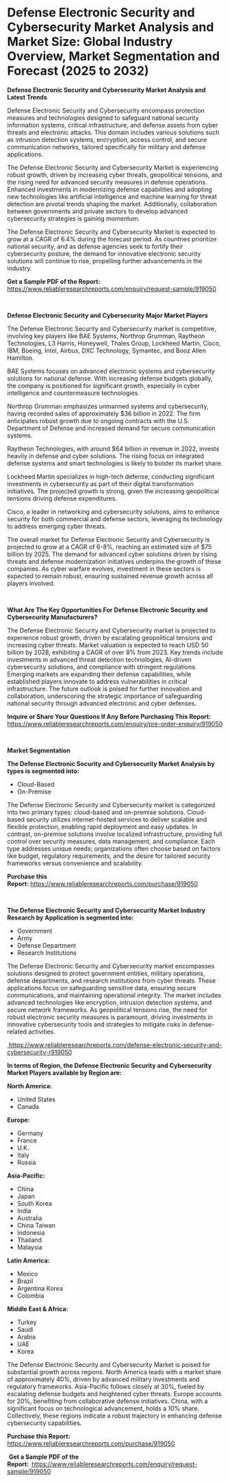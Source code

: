 <p><h1>Defense Electronic Security and Cybersecurity Market Analysis and Market Size: Global Industry Overview, Market Segmentation and Forecast (2025 to 2032)</h1></p><p><strong>Defense Electronic Security and Cybersecurity Market Analysis and Latest Trends</strong></p>
<p><p>Defense Electronic Security and Cybersecurity encompass protection measures and technologies designed to safeguard national security information systems, critical infrastructure, and defense assets from cyber threats and electronic attacks. This domain includes various solutions such as intrusion detection systems, encryption, access control, and secure communication networks, tailored specifically for military and defense applications.</p><p>The Defense Electronic Security and Cybersecurity Market is experiencing robust growth, driven by increasing cyber threats, geopolitical tensions, and the rising need for advanced security measures in defense operations. Enhanced investments in modernizing defense capabilities and adopting new technologies like artificial intelligence and machine learning for threat detection are pivotal trends shaping the market. Additionally, collaboration between governments and private sectors to develop advanced cybersecurity strategies is gaining momentum.</p><p>The Defense Electronic Security and Cybersecurity Market is expected to grow at a CAGR of 6.4% during the forecast period. As countries prioritize national security, and as defense agencies seek to fortify their cybersecurity posture, the demand for innovative electronic security solutions will continue to rise, propelling further advancements in the industry.</p></p>
<p><strong>Get a Sample PDF of the Report:&nbsp;</strong> <a href="https://www.reliableresearchreports.com/enquiry/request-sample/919050?utm_campaign=2727&utm_medium=2&utm_source=Github&utm_content=ia&utm_term=18042025&utm_id=defense-electronic-security-and-cybersecurity">https://www.reliableresearchreports.com/enquiry/request-sample/919050</a></p>
<p>&nbsp;</p>
<p><strong>Defense Electronic Security and Cybersecurity Major Market Players</strong></p>
<p><p>The Defense Electronic Security and Cybersecurity market is competitive, involving key players like BAE Systems, Northrop Grumman, Raytheon Technologies, L3 Harris, Honeywell, Thales Group, Lockheed Martin, Cisco, IBM, Boeing, Intel, Airbus, DXC Technology, Symantec, and Booz Allen Hamilton.</p><p>BAE Systems focuses on advanced electronic systems and cybersecurity solutions for national defense. With increasing defense budgets globally, the company is positioned for significant growth, especially in cyber intelligence and countermeasure technologies.</p><p>Northrop Grumman emphasizes unmanned systems and cybersecurity, having recorded sales of approximately $36 billion in 2022. The firm anticipates robust growth due to ongoing contracts with the U.S. Department of Defense and increased demand for secure communication systems.</p><p>Raytheon Technologies, with around $64 billion in revenue in 2022, invests heavily in defense and cyber solutions. The rising focus on integrated defense systems and smart technologies is likely to bolster its market share.</p><p>Lockheed Martin specializes in high-tech defense, conducting significant investments in cybersecurity as part of their digital transformation initiatives. The projected growth is strong, given the increasing geopolitical tensions driving defense expenditures.</p><p>Cisco, a leader in networking and cybersecurity solutions, aims to enhance security for both commercial and defense sectors, leveraging its technology to address emerging cyber threats.</p><p>The overall market for Defense Electronic Security and Cybersecurity is projected to grow at a CAGR of 6-8%, reaching an estimated size of $75 billion by 2025. The demand for advanced cyber solutions driven by rising threats and defense modernization initiatives underpins the growth of these companies. As cyber warfare evolves, investment in these sectors is expected to remain robust, ensuring sustained revenue growth across all players involved.</p></p>
<p>&nbsp;</p>
<p><strong>What Are The Key Opportunities For Defense Electronic Security and Cybersecurity Manufacturers?</strong></p>
<p><p>The Defense Electronic Security and Cybersecurity market is projected to experience robust growth, driven by escalating geopolitical tensions and increasing cyber threats. Market valuation is expected to reach USD 50 billion by 2028, exhibiting a CAGR of over 8% from 2023. Key trends include investments in advanced threat detection technologies, AI-driven cybersecurity solutions, and compliance with stringent regulations. Emerging markets are expanding their defense capabilities, while established players innovate to address vulnerabilities in critical infrastructure. The future outlook is poised for further innovation and collaboration, underscoring the strategic importance of safeguarding national security through advanced electronic and cyber defenses.</p></p>
<p><strong>Inquire or Share Your Questions If Any Before Purchasing This Report:</strong> <a href="https://www.reliableresearchreports.com/enquiry/pre-order-enquiry/919050?utm_campaign=2727&utm_medium=2&utm_source=Github&utm_content=ia&utm_term=18042025&utm_id=defense-electronic-security-and-cybersecurity">https://www.reliableresearchreports.com/enquiry/pre-order-enquiry/919050</a></p>
<p>&nbsp;</p>
<p><strong>Market Segmentation</strong></p>
<p><strong>The Defense Electronic Security and Cybersecurity Market Analysis by types is segmented into:</strong></p>
<p><ul><li>Cloud-Based</li><li>On-Premise</li></ul></p>
<p><p>The Defense Electronic Security and Cybersecurity market is categorized into two primary types: cloud-based and on-premise solutions. Cloud-based security utilizes internet-hosted services to deliver scalable and flexible protection, enabling rapid deployment and easy updates. In contrast, on-premise solutions involve localized infrastructure, providing full control over security measures, data management, and compliance. Each type addresses unique needs; organizations often choose based on factors like budget, regulatory requirements, and the desire for tailored security frameworks versus convenience and scalability.</p></p>
<p><strong>Purchase this Report:&nbsp;</strong><a href="https://www.reliableresearchreports.com/purchase/919050?utm_campaign=2727&utm_medium=2&utm_source=Github&utm_content=ia&utm_term=18042025&utm_id=defense-electronic-security-and-cybersecurity">https://www.reliableresearchreports.com/purchase/919050</a></p>
<p>&nbsp;</p>
<p><strong>The Defense Electronic Security and Cybersecurity Market Industry Research by Application is segmented into:</strong></p>
<p><ul><li>Government</li><li>Army</li><li>Defense Department</li><li>Research Institutions</li></ul></p>
<p><p>The Defense Electronic Security and Cybersecurity market encompasses solutions designed to protect government entities, military operations, defense departments, and research institutions from cyber threats. These applications focus on safeguarding sensitive data, ensuring secure communications, and maintaining operational integrity. The market includes advanced technologies like encryption, intrusion detection systems, and secure network frameworks. As geopolitical tensions rise, the need for robust electronic security measures is paramount, driving investments in innovative cybersecurity tools and strategies to mitigate risks in defense-related activities.</p></p>
<p><a href="https://www.reliableresearchreports.com/defense-electronic-security-and-cybersecurity-r919050?utm_campaign=2727&utm_medium=2&utm_source=Github&utm_content=ia&utm_term=18042025&utm_id=defense-electronic-security-and-cybersecurity">&nbsp;https://www.reliableresearchreports.com/defense-electronic-security-and-cybersecurity-r919050</a></p>
<p><strong>In terms of Region, the Defense Electronic Security and Cybersecurity Market Players available by Region are:</strong></p>
<p>
    <p> <strong> North America: </strong>
        <ul>
            <li>United States</li>
            <li>Canada</li>
        </ul>
        </p> 
    <p> <strong> Europe: </strong>
        <ul>
            <li>Germany</li>
            <li>France</li>
            <li>U.K.</li>
            <li>Italy</li>
            <li>Russia</li>
        </ul>
        </p> 
    <p> <strong> Asia-Pacific: </strong>
        <ul>
            <li>China</li>
            <li>Japan</li>
            <li>South Korea</li>
            <li>India</li>
            <li>Australia</li>
            <li>China Taiwan</li>
            <li>Indonesia</li>
            <li>Thailand</li>
            <li>Malaysia</li>
        </ul>
        </p> 
    <p> <strong> Latin America: </strong>
        <ul>
            <li>Mexico</li>
            <li>Brazil</li>
            <li>Argentina Korea</li>
            <li>Colombia</li>
        </ul>
        </p> 
    <p> <strong> Middle East & Africa: </strong>
        <ul>
            <li>Turkey</li>
            <li>Saudi</li>
            <li>Arabia</li>
            <li>UAE</li>
            <li>Korea</li>
        </ul>
    </p>
    </p>
<p><p>The Defense Electronic Security and Cybersecurity Market is poised for substantial growth across regions. North America leads with a market share of approximately 40%, driven by advanced military investments and regulatory frameworks. Asia-Pacific follows closely at 30%, fueled by escalating defense budgets and heightened cyber threats. Europe accounts for 20%, benefiting from collaborative defense initiatives. China, with a significant focus on technological advancement, holds a 10% share. Collectively, these regions indicate a robust trajectory in enhancing defense cybersecurity capabilities.</p></p>
<p><strong>Purchase this Report: </strong><a href="https://www.reliableresearchreports.com/purchase/919050?utm_campaign=2727&utm_medium=2&utm_source=Github&utm_content=ia&utm_term=18042025&utm_id=defense-electronic-security-and-cybersecurity">https://www.reliableresearchreports.com/purchase/919050</a></p>
<p>&nbsp;<strong>Get a Sample PDF of the Report:&nbsp;&nbsp;</strong><a href="https://www.reliableresearchreports.com/enquiry/request-sample/919050?utm_campaign=2727&utm_medium=2&utm_source=Github&utm_content=ia&utm_term=18042025&utm_id=defense-electronic-security-and-cybersecurity">https://www.reliableresearchreports.com/enquiry/request-sample/919050</a></p>
<p><strong></strong></p>
<p><p></p><p></p><p></p></p>